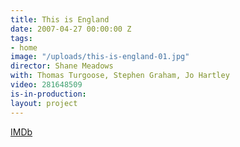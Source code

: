 ```yaml
---
title: This is England
date: 2007-04-27 00:00:00 Z
tags:
- home
image: "/uploads/this-is-england-01.jpg"
director: Shane Meadows
with: Thomas Turgoose, Stephen Graham, Jo Hartley
video: 281648509
is-in-production: 
layout: project
---
```


[IMDb](https://www.imdb.com/title/tt0480025/?ref_=nv_sr_srsg_0_tt_8_nm_0_q_this%2520is%2520england)